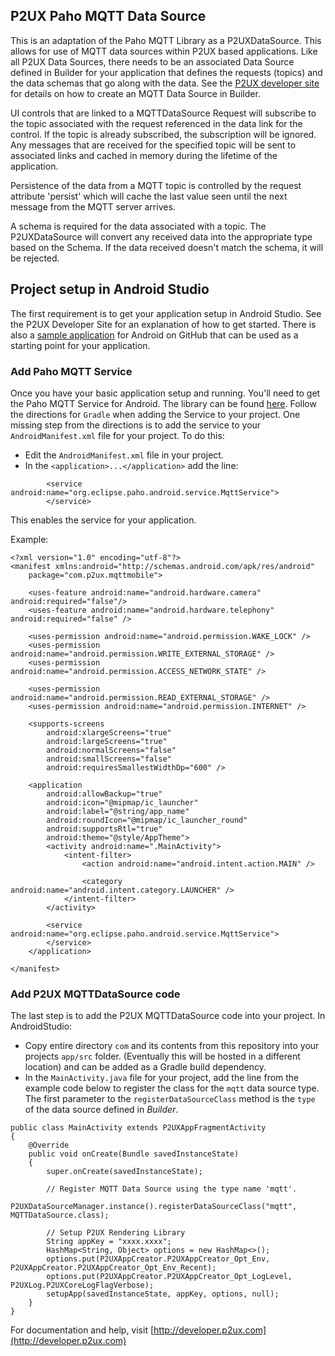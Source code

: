 ## P2UX Paho MQTT Data Source
This is an adaptation of the Paho MQTT Library as a P2UXDataSource. This allows for use of MQTT data sources within P2UX based applications. Like all P2UX Data Sources, there needs to be an associated Data Source defined in Builder for your application that defines the requests (topics) and the data schemas that go along with the data. See the [P2UX developer site](http://developer.p2ux.com) for details on how to create an MQTT Data Source in Builder.

UI controls that are linked to a MQTTDataSource Request will subscribe to the topic associated with the request referenced in the data link for the control. If the topic is already subscribed, the subscription will be ignored. Any messages that are received for the specified topic will be sent to associated links and cached in memory during the lifetime of the application. 

Persistence of the data from a MQTT topic is controlled by the request attribute 'persist' which will cache the last value seen until the next message from the MQTT server arrives.
 
A schema is required for the data associated with a topic. The P2UXDataSource will convert any received data into the appropriate type based on the Schema. If the data received doesn't match the schema, it will be rejected.

## Project setup in Android Studio
The first requirement is to get your application setup in Android Studio. See the P2UX Developer Site for an explanation of how to get started. There is also a [sample application](https://github.com/P2UX/P2UX-Sample-App-Android) for Android on GitHub that can be used as a starting point for your application.

### Add Paho MQTT Service
Once you have your basic application setup and running. You'll need to get the Paho MQTT Service for Android. The library can be found [here](https://github.com/eclipse/paho.mqtt.android). Follow the directions for `Gradle` when adding the Service to your project. 
One missing step from the directions is to add the service to your `AndroidManifest.xml` file for your project. To do this:

* Edit the `AndroidManifest.xml` file in your project.
* In the `<application>...</application>` add the line:

```
        <service android:name="org.eclipse.paho.android.service.MqttService">
        </service>
```
This enables the service for your application.

Example:
```
<?xml version="1.0" encoding="utf-8"?>
<manifest xmlns:android="http://schemas.android.com/apk/res/android"
    package="com.p2ux.mqttmobile">

    <uses-feature android:name="android.hardware.camera" android:required="false"/>
    <uses-feature android:name="android.hardware.telephony" android:required="false" />

    <uses-permission android:name="android.permission.WAKE_LOCK" />
    <uses-permission android:name="android.permission.WRITE_EXTERNAL_STORAGE" />
    <uses-permission android:name="android.permission.ACCESS_NETWORK_STATE" />

    <uses-permission android:name="android.permission.READ_EXTERNAL_STORAGE" />
    <uses-permission android:name="android.permission.INTERNET" />

    <supports-screens
        android:xlargeScreens="true"
        android:largeScreens="true"
        android:normalScreens="false"
        android:smallScreens="false"
        android:requiresSmallestWidthDp="600" />

    <application
        android:allowBackup="true"
        android:icon="@mipmap/ic_launcher"
        android:label="@string/app_name"
        android:roundIcon="@mipmap/ic_launcher_round"
        android:supportsRtl="true"
        android:theme="@style/AppTheme">
        <activity android:name=".MainActivity">
            <intent-filter>
                <action android:name="android.intent.action.MAIN" />

                <category android:name="android.intent.category.LAUNCHER" />
            </intent-filter>
        </activity>

        <service android:name="org.eclipse.paho.android.service.MqttService">
        </service>
    </application>

</manifest>
```

### Add P2UX MQTTDataSource code
The last step is to add the P2UX MQTTDataSource code into your project. In AndroidStudio:

* Copy entire directory `com` and its contents from this repository into your projects `app/src` folder. (Eventually this will be hosted in a different location) and can be added as a Gradle build dependency.
* In the `MainActivity.java` file for your project, add the line from the example code below to register the class for the `mqtt` data source type. The first parameter to the `registerDataSourceClass` method is the `type` of the data source defined in *Builder*.

```
public class MainActivity extends P2UXAppFragmentActivity
{
    @Override
    public void onCreate(Bundle savedInstanceState)
    {
        super.onCreate(savedInstanceState);

		// Register MQTT Data Source using the type name 'mqtt'.
        P2UXDataSourceManager.instance().registerDataSourceClass("mqtt", MQTTDataSource.class);

	    // Setup P2UX Rendering Library
        String appKey = "xxxx.xxxx";
        HashMap<String, Object> options = new HashMap<>();
        options.put(P2UXAppCreator.P2UXAppCreator_Opt_Env, P2UXAppCreator.P2UXAppCreator_Opt_Env_Recent);
        options.put(P2UXAppCreator.P2UXAppCreator_Opt_LogLevel, P2UXLog.P2UXCoreLogFlagVerbose);
        setupApp(savedInstanceState, appKey, options, null);
    }
}
```

For documentation and help, visit [http://developer.p2ux.com](http://developer.p2ux.com)
